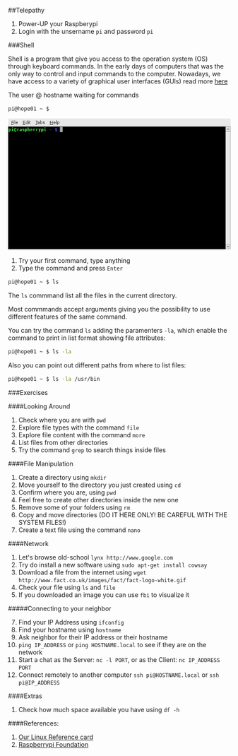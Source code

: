 ##Telepathy

1. Power-UP your Raspberypi
2. Login with the unsername ``pi`` and password ``pi``

###Shell

Shell is a program that give you access to the operation system (OS) through keyboard commands. In the early days of computers that was the only way to control and input commands to the computer. Nowadays, we have access to a variety of graphical user interfaces (GUIs) read more [here](https://en.wikipedia.org/wiki/Unix_shell)

The user @ hostname waiting for commands
```bash
pi@hope01 ~ $
```
<img src="https://raw.githubusercontent.com/hacklabes/HOPE_Sessions/master/00_Telepathy/imgs/terminal.png" width="600">


1. Try your first command, type anything
2. Type the command and press ```Enter```

```bash
pi@hope01 ~ $ ls
```

The ``ls`` commmand list all the files in the current directory.

Most commmands accept arguments giving you the possibility to use different features of the same command.

You can try the command ``ls`` adding the paramenters ``-la``, which enable the command to print in list format showing file attributes:

```bash
pi@hope01 ~ $ ls -la
```

Also you can point out different paths from where to list files:

```bash
pi@hope01 ~ $ ls -la /usr/bin
```

###Exercises


####Looking Around

1. Check where you are with ``pwd``
2. Explore file types with the command ```file```
3. Explore file content with the command ``more`` 
4. List files from other directories
5. Try the command ``grep`` to search things inside files

####File Manipulation

1. Create a directory using ``mkdir``
2. Move yourself to the directory you just created using ``cd``
3. Confirm where you are, using ``pwd``
4. Feel free to create other directories inside the new one
5. Remove some of your folders using ``rm``
6. Copy and move directories (DO IT HERE ONLY! BE CAREFUL WITH THE SYSTEM FILES!)
7. Create a text file using the command ``nano``


####Network

1. Let's browse old-school ``lynx http://www.google.com``
3. Try do install a new software using ``sudo apt-get install cowsay``
4. Download a file from the internet using ``wget http://www.fact.co.uk/images/fact/fact-logo-white.gif``
5. Check your file using ``ls`` and ``file``
6. If you downloaded an image you can use ``fbi`` to visualize it

#####Connecting to your neighbor

7. Find your IP Address using ``ifconfig``
8. Find your hostname using ``hostname``
9. Ask neighbor for their IP address or their hostname
10. ``ping IP_ADDRESS`` or ``ping HOSTNAME.local`` to see if they are on the network
11. Start a chat as the Server: ``nc -l PORT``, or as the Client: ``nc IP_ADDRESS PORT``
12. Connect remotely to another computer ``ssh pi@HOSTNAME.local`` or ``ssh pi@IP_ADDRESS``


####Extras

1. Check how much space available you have using ``df -h``


####References:
1. [Our Linux Reference card](https://github.com/hacklabes/HOPE_Sessions/blob/master/00_Telepathy/Linux_Reference_Card.md)
2. [Raspberrypi Foundation](https://www.raspberrypi.org/documentation/usage/terminal/)
